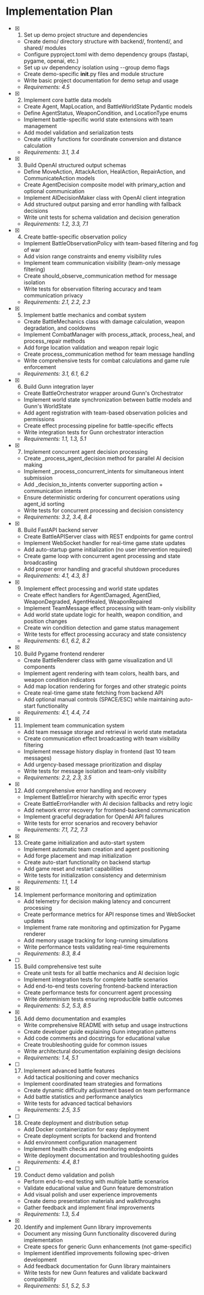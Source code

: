 # Implementation Plan

- [x] 1. Set up demo project structure and dependencies
  - Create demo/ directory structure with backend/, frontend/, and shared/ modules
  - Configure pyproject.toml with demo dependency groups (fastapi, pygame, openai, etc.)
  - Set up uv dependency isolation using --group demo flags
  - Create demo-specific __init__.py files and module structure
  - Write basic project documentation for demo setup and usage
  - _Requirements: 4.5_

- [x] 2. Implement core battle data models
  - Create Agent, MapLocation, and BattleWorldState Pydantic models
  - Define AgentStatus, WeaponCondition, and LocationType enums
  - Implement battle-specific world state extensions with team management
  - Add model validation and serialization tests
  - Create utility functions for coordinate conversion and distance calculation
  - _Requirements: 3.1, 3.4_

- [x] 3. Build OpenAI structured output schemas
  - Define MoveAction, AttackAction, HealAction, RepairAction, and CommunicateAction models
  - Create AgentDecision composite model with primary_action and optional communication
  - Implement AIDecisionMaker class with OpenAI client integration
  - Add structured output parsing and error handling with fallback decisions
  - Write unit tests for schema validation and decision generation
  - _Requirements: 1.2, 3.3, 7.1_

- [x] 4. Create battle-specific observation policy
  - Implement BattleObservationPolicy with team-based filtering and fog of war
  - Add vision range constraints and enemy visibility rules
  - Implement team communication visibility (team-only message filtering)
  - Create should_observe_communication method for message isolation
  - Write tests for observation filtering accuracy and team communication privacy
  - _Requirements: 2.1, 2.2, 2.3_

- [x] 5. Implement battle mechanics and combat system
  - Create BattleMechanics class with damage calculation, weapon degradation, and cooldowns
  - Implement CombatManager with process_attack, process_heal, and process_repair methods
  - Add forge location validation and weapon repair logic
  - Create process_communication method for team message handling
  - Write comprehensive tests for combat calculations and game rule enforcement
  - _Requirements: 3.1, 6.1, 6.2_

- [x] 6. Build Gunn integration layer
  - Create BattleOrchestrator wrapper around Gunn's Orchestrator
  - Implement world state synchronization between battle models and Gunn's WorldState
  - Add agent registration with team-based observation policies and permissions
  - Create effect processing pipeline for battle-specific effects
  - Write integration tests for Gunn orchestrator interaction
  - _Requirements: 1.1, 1.3, 5.1_

- [x] 7. Implement concurrent agent decision processing
  - Create _process_agent_decision method for parallel AI decision making
  - Implement _process_concurrent_intents for simultaneous intent submission
  - Add _decision_to_intents converter supporting action + communication intents
  - Ensure deterministic ordering for concurrent operations using agent_id sorting
  - Write tests for concurrent processing and decision consistency
  - _Requirements: 3.2, 3.4, 8.4_

- [x] 8. Build FastAPI backend server
  - Create BattleAPIServer class with REST endpoints for game control
  - Implement WebSocket handler for real-time game state updates
  - Add auto-startup game initialization (no user intervention required)
  - Create game loop with concurrent agent processing and state broadcasting
  - Add proper error handling and graceful shutdown procedures
  - _Requirements: 4.1, 4.3, 8.1_

- [x] 9. Implement effect processing and world state updates
  - Create effect handlers for AgentDamaged, AgentDied, WeaponDegraded, AgentHealed, WeaponRepaired
  - Implement TeamMessage effect processing with team-only visibility
  - Add world state update logic for health, weapon condition, and position changes
  - Create win condition detection and game status management
  - Write tests for effect processing accuracy and state consistency
  - _Requirements: 6.1, 6.2, 8.2_

- [x] 10. Build Pygame frontend renderer
  - Create BattleRenderer class with game visualization and UI components
  - Implement agent rendering with team colors, health bars, and weapon condition indicators
  - Add map location rendering for forges and other strategic points
  - Create real-time game state fetching from backend API
  - Add optional manual controls (SPACE/ESC) while maintaining auto-start functionality
  - _Requirements: 4.1, 4.4, 7.4_

- [x] 11. Implement team communication system
  - Add team message storage and retrieval in world state metadata
  - Create communication effect broadcasting with team visibility filtering
  - Implement message history display in frontend (last 10 team messages)
  - Add urgency-based message prioritization and display
  - Write tests for message isolation and team-only visibility
  - _Requirements: 2.2, 2.3, 3.5_

- [x] 12. Add comprehensive error handling and recovery
  - Implement BattleError hierarchy with specific error types
  - Create BattleErrorHandler with AI decision fallbacks and retry logic
  - Add network error recovery for frontend-backend communication
  - Implement graceful degradation for OpenAI API failures
  - Write tests for error scenarios and recovery behavior
  - _Requirements: 7.1, 7.2, 7.3_

- [x] 13. Create game initialization and auto-start system
  - Implement automatic team creation and agent positioning
  - Add forge placement and map initialization
  - Create auto-start functionality on backend startup
  - Add game reset and restart capabilities
  - Write tests for initialization consistency and determinism
  - _Requirements: 1.1, 1.4_

- [x] 14. Implement performance monitoring and optimization
  - Add telemetry for decision making latency and concurrent processing
  - Create performance metrics for API response times and WebSocket updates
  - Implement frame rate monitoring and optimization for Pygame renderer
  - Add memory usage tracking for long-running simulations
  - Write performance tests validating real-time requirements
  - _Requirements: 8.3, 8.4_

- [ ] 15. Build comprehensive test suite
  - Create unit tests for all battle mechanics and AI decision logic
  - Implement integration tests for complete battle scenarios
  - Add end-to-end tests covering frontend-backend interaction
  - Create performance tests for concurrent agent processing
  - Write determinism tests ensuring reproducible battle outcomes
  - _Requirements: 5.2, 5.3, 8.5_

- [x] 16. Add demo documentation and examples
  - Write comprehensive README with setup and usage instructions
  - Create developer guide explaining Gunn integration patterns
  - Add code comments and docstrings for educational value
  - Create troubleshooting guide for common issues
  - Write architectural documentation explaining design decisions
  - _Requirements: 1.4, 5.1_

- [ ] 17. Implement advanced battle features
  - Add tactical positioning and cover mechanics
  - Implement coordinated team strategies and formations
  - Create dynamic difficulty adjustment based on team performance
  - Add battle statistics and performance analytics
  - Write tests for advanced tactical behaviors
  - _Requirements: 2.5, 3.5_

- [ ] 18. Create deployment and distribution setup
  - Add Docker containerization for easy deployment
  - Create deployment scripts for backend and frontend
  - Add environment configuration management
  - Implement health checks and monitoring endpoints
  - Write deployment documentation and troubleshooting guides
  - _Requirements: 4.4, 8.1_

- [ ] 19. Conduct demo validation and polish
  - Perform end-to-end testing with multiple battle scenarios
  - Validate educational value and Gunn feature demonstration
  - Add visual polish and user experience improvements
  - Create demo presentation materials and walkthroughs
  - Gather feedback and implement final improvements
  - _Requirements: 1.3, 5.4_

- [x] 20. Identify and implement Gunn library improvements
  - Document any missing Gunn functionality discovered during implementation
  - Create specs for generic Gunn enhancements (not game-specific)
  - Implement identified improvements following spec-driven development
  - Add feedback documentation for Gunn library maintainers
  - Write tests for new Gunn features and validate backward compatibility
  - _Requirements: 5.1, 5.2, 5.3_